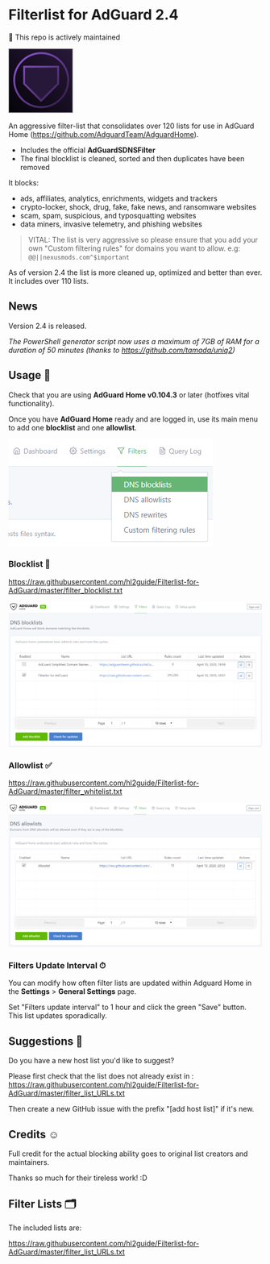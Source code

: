 # Filterlist for AdGuard 2.4

💚 This repo is actively maintained

![Logo](https://raw.githubusercontent.com/hl2guide/Filterlist-for-AdGuard/master/Screenshots/Logo_AG.png)

An aggressive filter-list that consolidates over 120 lists for use in AdGuard Home (https://github.com/AdguardTeam/AdguardHome).

* Includes the official **AdGuardSDNSFilter**
* The final blocklist is cleaned, sorted and then duplicates have been removed

It blocks:

* ads, affiliates, analytics, enrichments, widgets and trackers
* crypto-locker, shock, drug, fake, fake news, and ransomware websites
* scam, spam, suspicious, and typosquatting websites
* data miners, invasive telemetry, and phishing websites

> VITAL: The list is very aggressive so please ensure that you add your own "Custom filtering rules" for domains you want to allow.
e.g: `@@||nexusmods.com^$important`

As of version 2.4 the list is more cleaned up, optimized and better than ever. It includes over 110 lists.

## News

Version 2.4 is released.

_The PowerShell generator script now uses a maximum of 7GB of RAM for a duration of 50 minutes (thanks to https://github.com/tamada/uniq2)_

## Usage 📐

Check that you are using __AdGuard Home v0.104.3__ or later (hotfixes vital functionality).

Once you have __AdGuard Home__ ready and are logged in, use its main menu to add one __blocklist__ and one __allowlist__.

![menu](https://raw.githubusercontent.com/hl2guide/Filterlist-for-AdGuard/master/Screenshots/example%20menu.PNG "Menu")

### Blocklist 🛑

https://raw.githubusercontent.com/hl2guide/Filterlist-for-AdGuard/master/filter_blocklist.txt

![menu](https://raw.githubusercontent.com/hl2guide/Filterlist-for-AdGuard/master/Screenshots/example%20blocklist.PNG "Blocklist")

### Allowlist ✅

https://raw.githubusercontent.com/hl2guide/Filterlist-for-AdGuard/master/filter_whitelist.txt

![menu](https://raw.githubusercontent.com/hl2guide/Filterlist-for-AdGuard/master/Screenshots/example%20whitelist.PNG "Whitelist")

### Filters Update Interval ⏱

You can modify how often filter lists are updated within Adguard Home in the __Settings__ > __General Settings__ page.

Set "Filters update interval" to 1 hour and click the green "Save" button. This list updates sporadically.

## Suggestions 📌

Do you have a new host list you'd like to suggest?

Please first check that the list does not already exist in : https://raw.githubusercontent.com/hl2guide/Filterlist-for-AdGuard/master/filter_list_URLs.txt

Then create a new GitHub issue with the prefix "[add host list]" if it's new.

## Credits ☺️

Full credit for the actual blocking ability goes to original list creators and maintainers.

Thanks so much for their tireless work! :D

## Filter Lists 🗂️

The included lists are:

<https://raw.githubusercontent.com/hl2guide/Filterlist-for-AdGuard/master/filter_list_URLs.txt>
